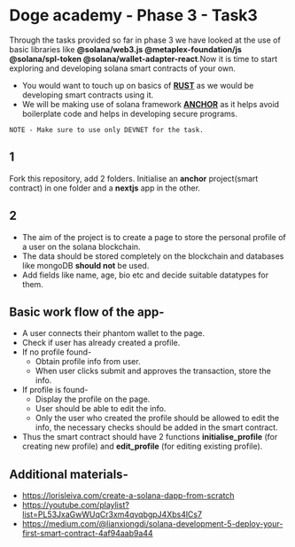 
# Doge academy - Phase 3 - Task3
Through the tasks provided so far in phase 3 we have looked at the use of basic libraries like **@solana/web3.js @metaplex-foundation/js @solana/spl-token @solana/wallet-adapter-react**.Now it is time to start exploring and developing solana smart contracts of your own.
* You would want to touch up on basics of [**RUST**](https://youtu.be/-AAtfPHEMbA) as we would be developing smart contracts using it.
* We will be making use of solana framework [**ANCHOR**](https://www.anchor-lang.com/) as it helps avoid boilerplate code and helps in developing secure programs.
 ```
NOTE - Make sure to use only DEVNET for the task.
```

## 1
Fork this repository, add 2 folders. Initialise an **anchor** project(smart contract) in one folder and a **nextjs** app in the other.

## 2
* The aim of the project is to create a page to store the personal profile of a user on the solana blockchain.
* The data should be stored completely on the blockchain and databases like mongoDB **should not** be used.
* Add fields like name, age, bio etc and decide suitable datatypes for them.

## Basic work flow of the app-
* A user connects their phantom wallet to the page.
*  Check if user has already created a profile.
* If no profile found-
	* Obtain profile info from user.
	* When user clicks submit and approves the transaction, store the info.
* If profile is found-
	* Display the profile on the page.
	* User should be able to edit the info.
	* Only the user who created the profile should be allowed to edit the info, the necessary checks should be added in the smart contract.
* Thus the smart contract should have 2 functions **initialise_profile** (for creating new profile) and **edit_profile** (for editing existing profile).

## Additional materials-
* https://lorisleiva.com/create-a-solana-dapp-from-scratch
* https://youtube.com/playlist?list=PL53JxaGwWUqCr3xm4qvqbgpJ4Xbs4lCs7
* https://medium.com/@lianxiongdi/solana-development-5-deploy-your-first-smart-contract-4af94aab9a44
